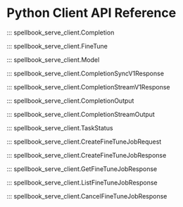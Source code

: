 # Python Client API Reference

::: spellbook_serve_client.Completion

::: spellbook_serve_client.FineTune

::: spellbook_serve_client.Model

::: spellbook_serve_client.CompletionSyncV1Response

::: spellbook_serve_client.CompletionStreamV1Response

::: spellbook_serve_client.CompletionOutput

::: spellbook_serve_client.CompletionStreamOutput

::: spellbook_serve_client.TaskStatus

::: spellbook_serve_client.CreateFineTuneJobRequest

::: spellbook_serve_client.CreateFineTuneJobResponse

::: spellbook_serve_client.GetFineTuneJobResponse

::: spellbook_serve_client.ListFineTuneJobResponse

::: spellbook_serve_client.CancelFineTuneJobResponse

